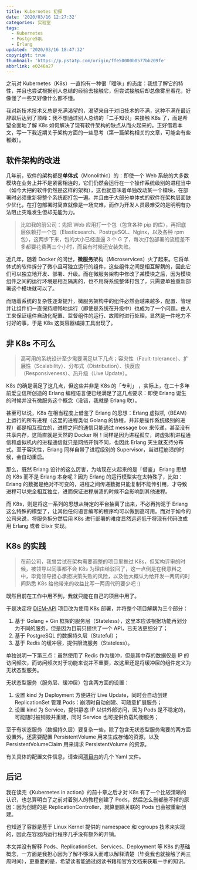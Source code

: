 ```yaml
---
title: Kubernetes 初探
date: '2020/03/16 12:27:32'
categories: 实验室
tags:
  - Kubernetes
  - PostgreSQL
  - Erlang
updated: '2020/03/16 18:47:32'
copyright: true
thumbnail: 'https://p.pstatp.com/origin/ffe50000b0577bb209fe'
abbrlink: e0246a27
---
```


之前对 Kubernetes（K8s）一直抱有一种很「暧昧」的态度：我想了解它的特性，并且也尝试根据别人总结的经验去接触它，但尝试接触后却总像雾里看花，好像懂了一些又好像什么都不懂。

我对新技术技术又总是充满渴望的，渴望来自于对旧技术的不满，这种不满在最近辞职后达到了顶峰：我不想通过别人总结的「二手知识」来接触 K8s 了，而是希望全面地了解 K8s 如何解决了现有软件架构的缺点从而火起来的。正好借着本文，写一下我近期关于架构方面的一些思考（第一篇架构相关的文章，可能会有些稚嫩）。

<!-- more -->

## 软件架构的改进

几年前，软件的架构都是**单体式**（Monolithic）的：即使一个 Web 系统的大多数模块在业务上并不是紧密相连的，它们仍然会运行在一个操作系统级别的进程当中（如今大把的软件仍然是这样的架构），这也就意味着单独改动某一个模块，在部署时必须重新将整个系统都打包一遍。并且由于大部分单体式的软件在架构层面缺少优化，在打包部署时简直就像是一场灾难，而作为开发人员最难受的是明明有办法阻止灾难发生但却无能为力。

> 比如我的前公司：先把 Web 应用打一个包（包含各种 pip 的库），再把底层依赖打一个包（Elasticsearch、PostrgeSQL、Nginx，以及各种 rpm 包），这两步下来，包的大小已经直逼 3 个 G 了，每次打包部署的流程差不多都要花费两三个小时，而且有时候还安装失败。

近几年，随着 Docker 的问世，**微服务**架构（Microservices）火了起来。它将单体式的软件拆分了微小且可独立运行的组件，这些组件之间是相互解耦的，因此它们可以独立地开发、部署、升级。而在微服务架构中修改了某模块之后，因为模块组件之间的运行环境是相互隔离的，也不用将系统整体打包了，只需要单独重新部署这个模块就可以了。

而随着系统的复杂性逐渐提升，微服务架构中的组件必然会越来越多，配置、管理并让组件们一直保持顺畅地运行（即使是系统在升级中）也成为了一个问题。由人工来保证组件自动化配置、监督组件的运行、故障时进行处理，显然是一件吃力不讨好的事，于是 K8s 这类容器编排工具出现了。

## 非 K8s 不可么

> 高可用的系统设计至少需要满足以下几点；容灾性（Fault-tolerance）、扩展性（Scalability）、分布式（Distribution）、快反应（Responsiveness）、热升级（Live Update）。

K8s 的确是满足了这几点，但这些并非是 K8s 的「专利」 ，实际上，在二十多年前爱立信所创造的 Erlang 编程语言便已经满足了这几点要求：即使 Erlang 诞生的时候并没有微服务这个概念（没错，我就是 Erlang 吹）。

甚至可以说，K8s 在相当程度上借鉴了 Erlang 的思想：Erlang 虚拟机（BEAM）上运行的所有进程（这里的进程类似 Golang 的协程，并非是操作系统级别的进程）都是相互孤立的，进程之间的通信只能通过 message box 来传递，甚至没有共享内存，这简直就是天然的 Docker 啊！同样是因为进程孤立，跨虚拟机进程通信和虚拟机内的进程通信就只是网络开销不同，也因此 Erlang 天生就支持分布式。至于容灾性，Erlang 同样自带了进程级别的 Supervisor，当进程崩溃的时候，会自动重启。

那么，既然 Erlang 设计的这么厉害，为啥现在火起来的是「借鉴」 Erlang 思想的 K8s 而不是 Erlang 本身呢？因为 Erlang 的运行模型实在太特殊了，比如：Erlang 的数据是绝对不可变的，进程之间传递数据只能复制不能传引用，才导致进程可以完全相互独立，进而保证进程崩溃的时候不会影响到其他进程。

而 K8s，则是将这一系列的思想从特定的平台抽离了出来，不必再拘泥于 Erlang 这么特殊的模型了，让其他任何语言编写的程序均可以做到高可用。而对于如今的公司来说，将服务拆分然后用 K8s 进行部署的难度显然远远低于将现有代码改成用 Erlang 或者 Elixir 实现。

## K8s 的实践

> 在前公司，我曾尝试在架构需要调整的项目里推过 K8s，但架构评审的时候，被领导以同事都不会 K8s 为理由给驳回了，这一点倒是在我意料之中，毕竟领导担心承担决策失败的风险，以及他大概认为给开发一两周的时间熟悉 K8s 给他带来的收益比写一两周代码要少吧 :)

既然目前在工作中用不到，我就只能在自己的项目中用了。

于是决定将 [DIEM-API](https://github.com/WincerChan/DIEM-API) 项目改为使用 K8s 部署，并将整个项目解耦为三个部分：

1. 基于 Golang + Gin 框架的服务层（Stateless），这里本应该根据功能再划分为不同的服务，但是因为目前只提供了一个 API，已无法更细分了；
2. 基于 PostgreSQL 的数据持久层（Stateful）；
3. 基于 Redis 的缓冲层，提供限流服务（Stateless）。

单独说明一下第三点：虽然使用了 Redis 作为缓冲，但是其中存的数据仅是 IP 的访问频次，而访问频次对于功能来说并不重要，故这里还是将缓冲层的组件定义为无状态型服务。

无状态型服务（服务层、缓冲层）包含两方面的设置：

1. 设置 kind 为 Deployment 方便进行 Live Update，同时会自动创建 ReplicationSet 管理 Pods：崩溃时自动创建、可随意扩展服务；
2. 设置 kind 为 Service，提供静态 IP 以供外部访问，因为 Pods 是不稳定的，可能随时被销毁并重建，同时 Service 也可提供负载均衡服务；

至于有状态服务（数据持久层）要复杂一些，除了包含无状态型服务需要的两方面设置外，还需要配置 PersistentVolume 用来生成存储的资源，以及 PersistentVolumeClaim 用来请求 PersistentVolume 的资源。

有关具体的配置文件信息，请查阅[项目内](https://github.com/WincerChan/DIEM-API)的几个 Yaml 文件。

## 后记

我在读完《Kubernetes in action》的前十章之后才对 K8s 有了一个比较清晰的认识，也总算明白了之前对着别人的教程创建了 Pods，然后怎么删都删不掉的原因：因为创建的是 ReplicationController，就算删除关联的 Pods 也会被重新创建。

也知道了容器是基于 Linux Kernel 提供的 namespace 和 cgroups 技术来实现的，因此在容器内运行程序几乎没有额外的开销。

本文并没有解释 Pods、ReplicationSet、Services、Deployment 等 K8s 的基础概念，一方面是我担心因为了解不够深入而难以解释清楚（毕竟我也就接触了两三周时间），更重要的是，希望读者能通过阅读书籍和官方文档来获取一手的知识。

